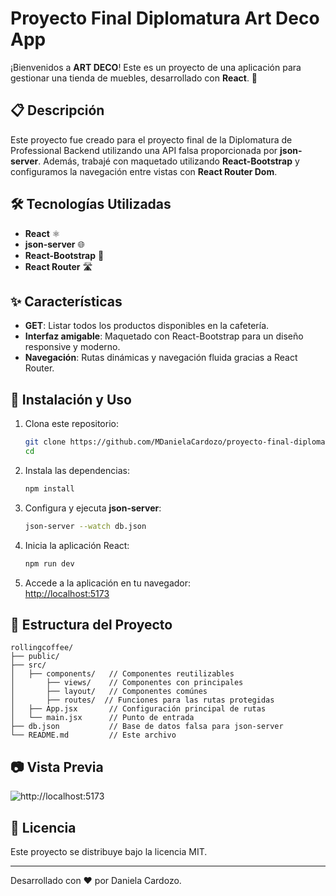 #  Proyecto Final Diplomatura Art Deco App  

¡Bienvenidos a **ART DECO**! Este es un proyecto de una aplicación para gestionar una tienda de muebles, desarrollado con **React**. 🚀  

## 📋 Descripción  

Este proyecto fue creado para el proyecto final de la Diplomatura de Professional Backend utilizando una API falsa proporcionada por **json-server**. Además, trabajé con maquetado utilizando **React-Bootstrap** y configuramos la navegación entre vistas con **React Router Dom**.  

## 🛠️ Tecnologías Utilizadas  

- **React** ⚛️  
- **json-server** 🌐  
- **React-Bootstrap** 🎨  
- **React Router** 🛣️  

## ✨ Características  

- **GET**: Listar todos los productos disponibles en la cafetería.  
- **Interfaz amigable**: Maquetado con React-Bootstrap para un diseño responsive y moderno.  
- **Navegación**: Rutas dinámicas y navegación fluida gracias a React Router.  

## 🚀 Instalación y Uso  

1. Clona este repositorio:  
   ```bash  
   git clone https://github.com/MDanielaCardozo/proyecto-final-diplomatura.git 
   cd   
   ```  

2. Instala las dependencias:  
   ```bash  
   npm install  
   ```  

3. Configura y ejecuta **json-server**:  
   ```bash  
   json-server --watch db.json
   ```  

4. Inicia la aplicación React:  
   ```bash  
   npm run dev  
   ```  

5. Accede a la aplicación en tu navegador:  
   [http://localhost:5173](http://localhost:5173)  

## 📂 Estructura del Proyecto  

```  
rollingcoffee/  
├── public/  
├── src/  
│   ├── components/   // Componentes reutilizables  
│       ├── views/    // Componentes con principales  
│       ├── layout/   // Componentes comúnes  
│       ├── routes/  // Funciones para las rutas protegidas  
│   ├── App.jsx       // Configuración principal de rutas 
│   └── main.jsx      // Punto de entrada  
├── db.json           // Base de datos falsa para json-server  
└── README.md         // Este archivo  
```  

## 📷 Vista Previa  

![http://localhost:5173]()

## 📝 Licencia  

Este proyecto se distribuye bajo la licencia MIT.  

---  

Desarrollado con ❤️ por Daniela Cardozo.